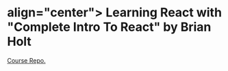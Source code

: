 <h1> align="center">
	Learning React with "Complete Intro To React" by Brian Holt
</h1>
<a href="https://github.com/btholt/citr-v8-project/">
	Course Repo.
</a>